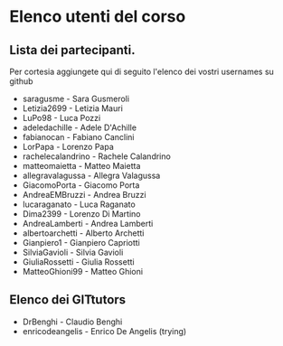 # Elenco utenti del corso

## Lista dei partecipanti.

Per cortesia aggiungete qui di seguito l'elenco dei vostri usernames su github

- saragusme - Sara Gusmeroli
- Letizia2699 - Letizia Mauri
- LuPo98 - Luca Pozzi
- adeledachille - Adele D'Achille
- fabianocan - Fabiano Canclini
- LorPapa - Lorenzo Papa
- rachelecalandrino - Rachele Calandrino
- matteomaietta - Matteo Maietta
- allegravalagussa - Allegra Valagussa
- GiacomoPorta - Giacomo Porta
- AndreaEMBruzzi - Andrea Bruzzi
- lucaraganato - Luca Raganato
- Dima2399 - Lorenzo Di Martino
- AndreaLamberti - Andrea Lamberti
- albertoarchetti - Alberto Archetti
- Gianpiero1 - Gianpiero Capriotti
- SilviaGavioli - Silvia Gavioli
- GiuliaRossetti - Giulia Rossetti
- MatteoGhioni99 - Matteo Ghioni

## Elenco dei GITtutors

- DrBenghi - Claudio Benghi
- enricodeangelis - Enrico De Angelis (trying)
